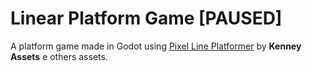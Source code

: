 # Linear Platform Game [PAUSED]
 A platform game made in Godot using [Pixel Line Platformer](https://kenney.nl/assets/pixel-line-platformer) by **Kenney Assets** e others assets.
